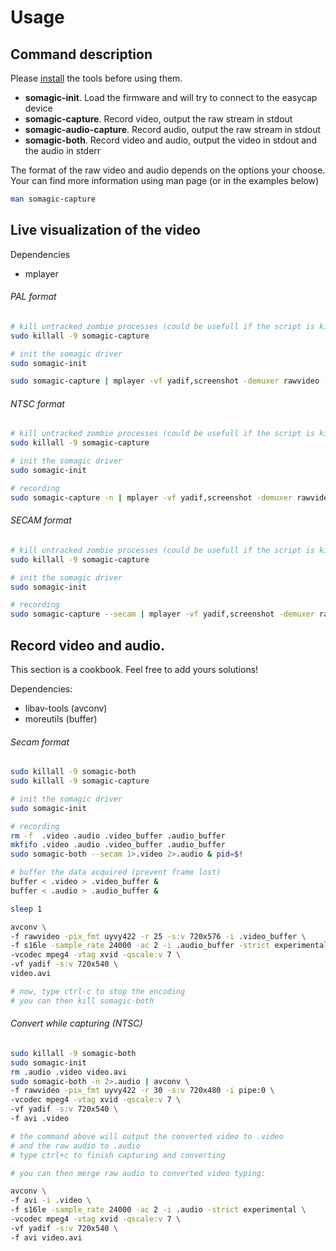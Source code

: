 Usage
=====

Command description
-------------------


Please [install](installation.md) the tools before using them.

* **somagic-init**.
Load the firmware and will try to connect to the easycap device
* **somagic-capture**.
Record video, output the raw stream in stdout
* **somagic-audio-capture**.
Record audio, output the raw stream in stdout
* **somagic-both**.
Record video and audio, output the video in stdout and the audio in stderr

The format of the raw video and audio depends on the options your choose.
Your can find more information using man page (or in the examples below)
```bash
man somagic-capture
```


Live visualization of the video
-------------------------------

Dependencies
* mplayer

###### PAL format
```bash
# kill untracked zombie processes (could be usefull if the script is killed)
sudo killall -9 somagic-capture

# init the somagic driver
sudo somagic-init

sudo somagic-capture | mplayer -vf yadif,screenshot -demuxer rawvideo -rawvideo "pal:format=uyvy:fps=25" -aspect 4:3 -
```

###### NTSC format
```bash
# kill untracked zombie processes (could be usefull if the script is killed)
sudo killall -9 somagic-capture

# init the somagic driver
sudo somagic-init

# recording
sudo somagic-capture -n | mplayer -vf yadif,screenshot -demuxer rawvideo -rawvideo "ntsc:format=uyvy:fps=30000/1001" -aspect 4:3 -
```

###### SECAM format
```bash
# kill untracked zombie processes (could be usefull if the script is killed)
sudo killall -9 somagic-capture

# init the somagic driver
sudo somagic-init

# recording
sudo somagic-capture --secam | mplayer -vf yadif,screenshot -demuxer rawvideo -rawvideo "pal:format=uyvy:fps=25" -aspect 4:3 -
```

Record video and audio.
---------------------------------------

This section is a cookbook. Feel free to add yours solutions!

Dependencies:
* libav-tools (avconv)
* moreutils   (buffer)

###### Secam format

``` bash
sudo killall -9 somagic-both
sudo killall -9 somagic-capture

# init the somagic driver
sudo somagic-init

# recording
rm -f  .video .audio .video_buffer .audio_buffer
mkfifo .video .audio .video_buffer .audio_buffer
sudo somagic-both --secam 1>.video 2>.audio & pid=$!

# buffer the data acquired (prevent frame lost)
buffer < .video > .video_buffer &
buffer < .audio > .audio_buffer &

sleep 1

avconv \
-f rawvideo -pix_fmt uyvy422 -r 25 -s:v 720x576 -i .video_buffer \
-f s16le -sample_rate 24000 -ac 2 -i .audio_buffer -strict experimental \
-vcodec mpeg4 -vtag xvid -qscale:v 7 \
-vf yadif -s:v 720x540 \
video.avi

# now, type ctrl-c to stop the encoding
# you can then kill somagic-both
```

###### Convert while capturing (NTSC)

``` bash
sudo killall -9 somagic-both
sudo somagic-init
rm .audio .video video.avi
sudo somagic-both -n 2>.audio | avconv \
-f rawvideo -pix_fmt uyvy422 -r 30 -s:v 720x480 -i pipe:0 \
-vcodec mpeg4 -vtag xvid -qscale:v 7 \
-vf yadif -s:v 720x540 \
-f avi .video

# the command above will output the converted video to .video 
# and the raw audio to .audio
# type ctrl+c to finish capturing and converting

# you can then merge raw audio to converted video typing:

avconv \
-f avi -i .video \
-f s16le -sample_rate 24000 -ac 2 -i .audio -strict experimental \
-vcodec mpeg4 -vtag xvid -qscale:v 7 \
-vf yadif -s:v 720x540 \
-f avi video.avi

```





